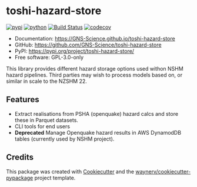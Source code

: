 # toshi-hazard-store


[![pypi](https://img.shields.io/pypi/v/toshi-hazard-store.svg)](https://pypi.org/project/toshi-hazard-store/)
[![python](https://img.shields.io/pypi/pyversions/toshi-hazard-store.svg)](https://pypi.org/project/toshi-hazard-store/)
[![Build Status](https://github.com/GNS-Science/toshi-hazard-store/actions/workflows/dev.yml/badge.svg)](https://github.com/GNS-Science/toshi-hazard-store/actions/workflows/dev.yml)
[![codecov](https://codecov.io/gh/GNS-Science/toshi-hazard-store/branch/main/graphs/badge.svg)](https://codecov.io/github/GNS-Science/toshi-hazard-store)


* Documentation: <https://GNS-Science.github.io/toshi-hazard-store>
* GitHub: <https://github.com/GNS-Science/toshi-hazard-store>
* PyPI: <https://pypi.org/project/toshi-hazard-store/>
* Free software: GPL-3.0-only


This library provides different hazard storage options used withon NSHM hazard pipelines. Third parties may wish to
process models based on, or similar in scale to the NZSHM 22.

## Features

* Extract realisations from PSHA (openquake) hazard calcs and store these in Parquet datasets.
* CLI tools for end users
* **Deprecated** Manage Openquake hazard results in AWS DynamodDB tables (currently used by NSHM project).

## Credits

This package was created with [Cookiecutter](https://github.com/audreyr/cookiecutter) and the [waynerv/cookiecutter-pypackage](https://github.com/waynerv/cookiecutter-pypackage) project template.
